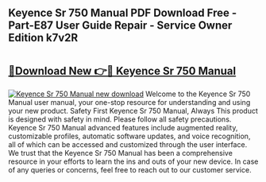 ## Keyence Sr 750 Manual PDF Download Free - Part-E87 User Guide Repair - Service Owner Edition k7v2R

# <h2><a href="http://bc1679.oget.top/?id=Keyence+Sr+750+Manual">🔗Download New 👉🔴 Keyence Sr 750 Manual</a></h2>

[![Keyence Sr 750 Manual new download](https://i.imgur.com/5g1atiW.png)](http://bc1679.oget.top/?id=Keyence+Sr+750+Manual)
Welcome to the Keyence Sr 750 Manual user manual, your one-stop resource for understanding and using your new product. Safety First Keyence Sr 750 Manual, Always This product is designed with safety in mind. Please follow all safety precautions. Keyence Sr 750 Manual advanced features include augmented reality, customizable profiles, automatic software updates, and voice recognition, all of which can be accessed and customized through the user interface. We trust that the Keyence Sr 750 Manual has been a comprehensive resource in your efforts to learn the ins and outs of your new device. In case of any queries or concerns, feel free to reach out to our customer service.
